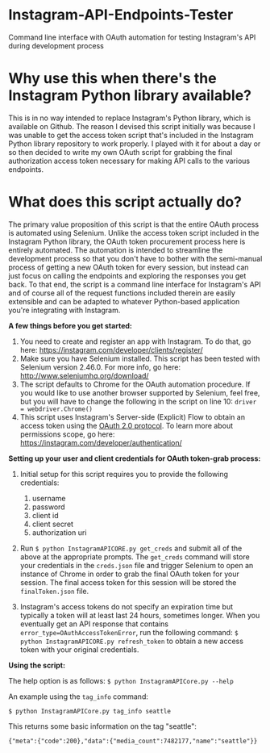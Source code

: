 # Instagram-API-Endpoints-Tester
Command line interface with OAuth automation for testing Instagram's API during development process


# Why use this when there's the Instagram Python library available?

This is in no way intended to replace Instagram's Python library, which is available on Github. The reason I devised this script initially was because I was unable to get the access token script that's included in the Instagram Python library repository to work properly. I played with it for about a day or so then decided to write my own OAuth script for grabbing the final authorization access token necessary for making API calls to the various endpoints. 

# What does this script actually do? 

The primary value proposition of this script is that the entire OAuth process is automated using Selenium. Unlike the access token script included in the Instagram Python library, the OAuth token procurement process here is entirely automated. The automation is intended to streamline the development process so that you don't have to bother with the semi-manual process of getting a new OAuth token for every session, but instead can just focus on calling the endpoints and exploring the responses you get back. To that end, the script is a command line interface for Instagram's API and of course all of the request functions included therein are easily extensible and can be adapted to whatever Python-based application you're integrating with Instagram.

**A few things before you get started:** 


1. You need to create and register an app with Instagram. To do that, go here: https://instagram.com/developer/clients/register/
2. Make sure you have Selenium installed. This script has been tested with Selenium version 2.46.0. For more info, go here: http://www.seleniumhq.org/download/
3. The script defaults to Chrome for the OAuth automation procedure. If you would like to use another browser supported by Selenium, feel free, but you will have to change the following in the script on line 10: `driver = webdriver.Chrome()` 
4. This script uses Instagram's Server-side (Explicit) Flow to obtain an access token using the [OAuth 2.0 protocol](http://tools.ietf.org/html/draft-ietf-oauth-v2-12). To learn more about permissions scope, go here: https://instagram.com/developer/authentication/

**Setting up your user and client credentials for OAuth token-grab process:**

1. Initial setup for this script requires you to provide the following credentials: 
    1. username
    2. password
    3. client id
    4. client secret 
    5. authorization uri

2. Run `$ python InstagramAPICORE.py get_creds` and submit all of the above at the appropriate prompts. The `get_creds` command will store your credentials in the `creds.json` file and trigger Selenium to open an instance of Chrome in order to grab the final OAuth token for your session. The final access token for this session will be stored the `finalToken.json` file. 
3. Instagram's access tokens do not specify an expiration time but typically a token will at least last 24 hours, sometimes longer. When you eventually get an API response that contains `error_type=OAuthAccessTokenError`, run the following command: `$ python InstagramAPICORE.py refresh_token` to obtain a new access token with your original credentials.

**Using the script:**

The help option is as follows: 
`$ python InstagramAPICore.py --help`

An example using the `tag_info` command: 

`$ python InstagramAPICore.py tag_info seattle`

This returns some basic information on the tag "seattle": 

`{"meta":{"code":200},"data":{"media_count":7482177,"name":"seattle"}}`
